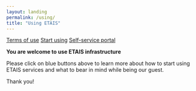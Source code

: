 ```yaml
---
layout: landing
permalink: /using/
title: "Using ETAIS"
---
```


<a href="../terms_of_use/" class="btn-info"> Terms of use</a>
<a href="../start_using/" class="btn-info"> Start using</a>
<a href="../self_service/" class="btn-info"> Self-service portal</a>

**You are welcome to use ETAIS infrastructure**  

Please click on blue buttons above to learn more about how to start using ETAIS services and what to bear in mind
while being our guest.  

Thank you!
